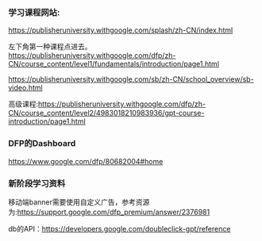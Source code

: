 ### 学习课程网站:

<https://publisheruniversity.withgoogle.com/splash/zh-CN/index.html>

左下角第一种课程点进去。
<https://publisheruniversity.withgoogle.com/dfp/zh-CN/course_content/level1/fundamentals/introduction/page1.html>

<https://publisheruniversity.withgoogle.com/sb/zh-CN/school_overview/sb-video.html>

高级课程:<https://publisheruniversity.withgoogle.com/dfp/zh-CN/course_content/level2/4983018210983936/gpt-course-introduction/page1.html>

### DFP的Dashboard
<https://www.google.com/dfp/80682004#home>


### 新阶段学习资料
移动端banner需要使用自定义广告，参考资源为:https://support.google.com/dfp_premium/answer/2376981

db的API：https://developers.google.com/doubleclick-gpt/reference


